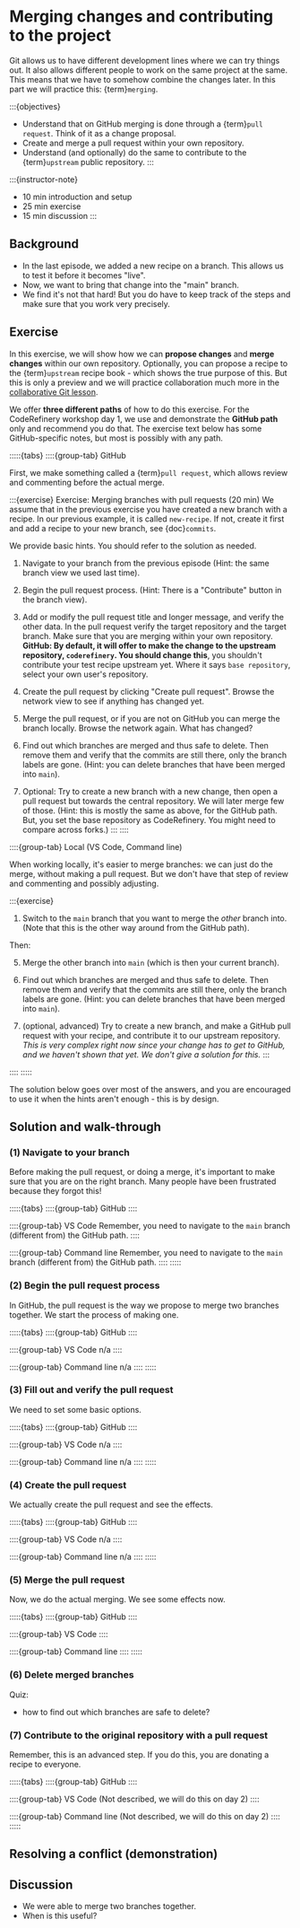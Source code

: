 # Merging changes and contributing to the project

Git allows us to have different development lines where we can try things out.
It also allows different people to work on the same project at the same.  This
means that we have to somehow combine the changes later. In this part we will
practice this: {term}`merging`.

:::{objectives}
- Understand that on GitHub merging is done through a {term}`pull request`. Think of it as a change proposal.
- Create and merge a pull request within your own repository.
- Understand (and optionally) do the same to contribute to the {term}`upstream` public repository.
:::

:::{instructor-note}
- 10 min introduction and setup
- 25 min exercise
- 15 min discussion
:::


## Background

* In the last episode, we added a new recipe on a branch.  This allows
  us to test it before it becomes "live".
* Now, we want to bring that change into the "main" branch.
* We find it's not that hard!  But you do have to keep track of the
  steps and make sure that you work very precisely.


## Exercise

In this exercise, we will show how we can **propose changes** and **merge
changes** within our own repository. Optionally, you can propose a recipe to
the {term}`upstream` recipe book - which shows the true purpose of this.  But
this is only a preview and we will practice collaboration much more in the
[collaborative Git lesson](https://coderefinery.github.io/git-collaborative/).

We offer **three different paths** of how to do this exercise.  For
the CodeRefinery workshop day 1, we use and demonstrate the **GitHub
path** only and recommend you do that.  The exercise text below has
some GitHub-specific notes, but most is possibly with any path.

:::::{tabs}
::::{group-tab} GitHub

First, we make something called a {term}`pull request`, which allows
review and commenting before the actual merge.

:::{exercise} Exercise: Merging branches with pull requests (20 min)
We assume that in the previous exercise you have created a new branch
with a recipe.  In our previous example, it is called `new-recipe`.
If not, create it first and add a recipe to your new branch, see
{doc}`commits`.

We provide basic hints. You should refer to the solution as needed.

1. Navigate to your branch from the previous episode
   (Hint: the same branch view we used last time).

1. Begin the pull request process.
   (Hint: There is a "Contribute" button in the branch view).

1. Add or modify the pull request title and longer message, and verify the other data.
   In the pull request verify the target repository and the target
   branch. Make sure that you are merging within your own repository.
   **GitHub: By default, it will offer to make the change to the
   upstream repository, `coderefinery`.  You should change this**, you
   shouldn't contribute your test recipe upstream yet.  Where it says
   `base repository`, select your own user's repository.

1. Create the pull request by clicking "Create pull request". Browse
   the network view to see if anything has changed yet.

1. Merge the pull request, or if you are not on GitHub you can merge
   the branch locally. Browse the network again. What has changed?

1. Find out which branches are merged and thus safe to delete. Then remove them
   and verify that the commits are still there, only the branch labels are
   gone. (Hint: you can delete branches that have been merged into `main`).

1. Optional: Try to create a new branch with a new change, then open a pull
   request but towards the central repository. We will later merge few of
   those.
   (Hint: this is mostly the same as above, for the GitHub path.  But,
   you set the base repository as CodeRefinery.  You might need to
   compare across forks.)
:::
::::

::::{group-tab} Local (VS Code, Command line)

When working locally, it's easier to merge branches: we can just do
the merge, without making a pull request.  But we don't have that step
of review and commenting and possibly adjusting.

:::{exercise}

1. Switch to the `main` branch that you want to merge the *other*
   branch into. (Note that this is the other way around from the
   GitHub path).

Then:

5. Merge the other branch into `main` (which is then your current branch).

6. Find out which branches are merged and thus safe to delete. Then remove them
   and verify that the commits are still there, only the branch labels are
   gone. (Hint: you can delete branches that have been merged into `main`).

7. (optional, advanced) Try to create a new branch, and make a
   GitHub pull request with your recipe, and contribute it to our
   upstream repository.  *This is very complex right now since your
   change has to get to GitHub, and we haven't shown that yet.  We
   don't give a solution for this.*
:::

::::
:::::

The solution below goes over most of the answers, and you are
encouraged to use it when the hints aren't enough - this is by design.


## Solution and walk-through

### (1) Navigate to your branch

Before making the pull request, or doing a merge, it's important to
make sure that you are on the right branch.  Many people have been
frustrated because they forgot this!

:::::{tabs}
::::{group-tab} GitHub
::::

::::{group-tab} VS Code
Remember, you need to navigate to the `main` branch (different from)
the GitHub path.
::::

::::{group-tab} Command line
Remember, you need to navigate to the `main` branch (different from)
the GitHub path.
::::
:::::



### (2) Begin the pull request process

In GitHub, the pull request is the way we propose to merge two
branches together.  We start the process of making one.

:::::{tabs}
::::{group-tab} GitHub
::::

::::{group-tab} VS Code
n/a
::::

::::{group-tab} Command line
n/a
::::
:::::



### (3) Fill out and verify the pull request

We need to set some basic options.

:::::{tabs}
::::{group-tab} GitHub
::::

::::{group-tab} VS Code
n/a
::::

::::{group-tab} Command line
n/a
::::
:::::



### (4) Create the pull request

We actually create the pull request and see the effects.

:::::{tabs}
::::{group-tab} GitHub
::::

::::{group-tab} VS Code
n/a
::::

::::{group-tab} Command line
n/a
::::
:::::



### (5) Merge the pull request

Now, we do the actual merging.  We see some effects now.

:::::{tabs}
::::{group-tab} GitHub
::::

::::{group-tab} VS Code
::::

::::{group-tab} Command line
::::
:::::


### (6) Delete merged branches


Quiz:
- how to find out which branches are safe to delete?


### (7) Contribute to the original repository with a pull request

Remember, this is an advanced step.  If you do this, you are donating
a recipe to everyone.

:::::{tabs}
::::{group-tab} GitHub
::::

::::{group-tab} VS Code
(Not described, we will do this on day 2)
::::

::::{group-tab} Command line
(Not described, we will do this on day 2)
::::
:::::






## Resolving a conflict (demonstration)



## Discussion

* We were able to merge two branches together.
* When is this useful?
